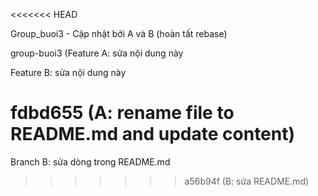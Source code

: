 <<<<<<< HEAD


Group_buoi3 - Cập nhật bởi A và B (hoàn tất rebase)

 group-buoi3 
(Feature A: sửa nội dung này

Feature B: sửa nội dung này



 fdbd655 (A: rename file to README.md and update content)
=======
Branch B: sửa dòng trong README.md
>>>>>>> a56b94f (B: sửa README.md)
